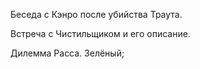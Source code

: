Беседа с Кэнро после убийства Траута.

Встреча с Чистильщиком и его описание.

Дилемма Расса. Зелёный;
